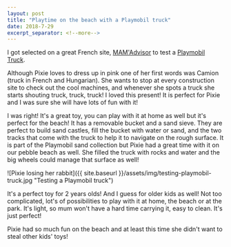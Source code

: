 ```yaml
---
layout: post
title: "Playtime on the beach with a Playmobil truck"
date: 2018-7-29
excerpt_separator: <!--more-->
---
```


I got selected on a great French site, [MAM'Advisor](https://mamadvisor.magicmaman.com/) to test a [Playmobil Truck](https://amzn.to/2KadXq6).
<!--more-->

Although Pixie loves to dress up in pink one of her first words was Camion (truck in French and Hungarian). She wants to stop at every construction site to check out the cool machines, and whenever she spots a truck she starts shouting truck, truck, truck!  I loved this present! It is perfect for Pixie and I was sure she will have lots of fun with it!

I was right! It's a great toy, you can play with it at home as well but it's perfect for the beach! It has a removable bucket and a sand sieve. They are perfect to build sand castles, fill the bucket with water or sand, and the two tracks that come with the truck to help it to navigate on the rough surface. It is part of the Playmobil sand collection but Pixie had a great time with it on our pebble beach as well. She filled the truck with rocks and water and the big wheels could manage that surface as well!

![Pixie losing her rabbit]({{ site.baseurl }}/assets/img/testing-playmobil-truck.jpg "Testing a Playmobil truck")

It's a perfect toy for 2 years olds! And I guess for older kids as well! Not too complicated, lot's of possibilities to play with it at home, the beach or at the park. It's light, so mum won't have a hard time carrying it, easy to clean. It's just perfect!

Pixie had so much fun on the beach and at least this time she didn't want to steal other kids' toys! 